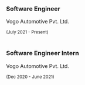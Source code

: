 <div>
    <div>
        <h3>Software Engineer</h3>
        <p>Vogo Automotive Pvt. Ltd.</p>
        <small>(July 2021 - Present)</small>
    </div>
    <br/>
    <div>
        <h3>Software Engineer Intern</h3>
        <p>Vogo Automotive Pvt. Ltd.</p>
        <small>(Dec 2020 - June 2021)</small>
    </div>
</div>
